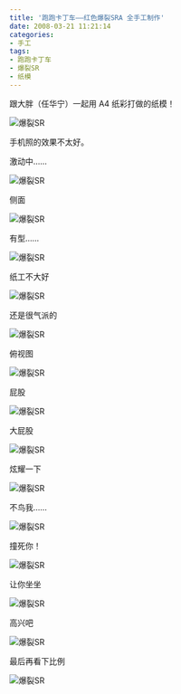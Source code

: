 ```yaml
---
title: '跑跑卡丁车——红色爆裂SRA 全手工制作'
date: 2008-03-21 11:21:14
categories:
- 手工
tags:
- 跑跑卡丁车
- 爆裂SR
- 纸模
---
```


跟大胖（任华宁）一起用 A4 纸彩打做的纸模！

<!-- more -->

![爆裂SR](/post-images/hong-se-bao-lie-sra-quan-shou-gong-zhi-zuo-popkart.png)

手机照的效果不太好。

激动中……

![爆裂SR](/post-images/1560654298701.png)

侧面

![爆裂SR](/post-images/1560654302803.png)

有型……

![爆裂SR](/post-images/1560654306419.png)

纸工不大好

![爆裂SR](/post-images/1560654310962.png)

还是很气派的

![爆裂SR](/post-images/1560654315365.png)

俯视图

![爆裂SR](/post-images/1560654418441.png)

屁股

![爆裂SR](/post-images/1560654412431.png)

大屁股

![爆裂SR](/post-images/1560654404606.png)

炫耀一下

![爆裂SR](/post-images/1560654379692.png)

不鸟我……

![爆裂SR](/post-images/1560654442310.png)

撞死你！

![爆裂SR](/post-images/1560654449928.png)

让你坐坐

![爆裂SR](/post-images/1560654454713.png)

高兴吧

![爆裂SR](/post-images/1560654459581.png)

最后再看下比例

![爆裂SR](/post-images/1560654464138.png)
